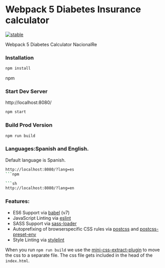 # Webpack 5 Diabetes Insurance calculator

[![stable](http://badges.github.io/stability-badges/dist/stable.svg)](http://github.com/badges/stability-badges)

Webpack 5 Diabetes Calculator NacionalRe

### Installation

```sh
npm install
```

npm

### Start Dev Server

http://localhost:8080/

```sh
npm start
```

### Build Prod Version

```sh
npm run build
```

### Languages:Spanish and English.

Default language is Spanish.

````sh
http://localhost:8080/?lang=es
```npm

```sh
http://localhost:8080/?lang=en
````

### Features:

- ES6 Support via [babel](https://babeljs.io/) (v7)
- JavaScript Linting via [eslint](https://eslint.org/)
- SASS Support via [sass-loader](https://github.com/jtangelder/sass-loader)
- Autoprefixing of browserspecific CSS rules via [postcss](https://postcss.org/) and [postcss-preset-env](https://github.com/csstools/postcss-preset-env)
- Style Linting via [stylelint](https://stylelint.io/)

When you run `npm run build` we use the [mini-css-extract-plugin](https://github.com/webpack-contrib/mini-css-extract-plugin) to move the css to a separate file. The css file gets included in the head of the `index.html`.
